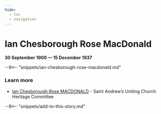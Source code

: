 ```yaml
---
hide:
  - toc
  - navigation 
---
```


# Ian Chesborough Rose MacDonald

**30 September 1900 — 15 December 1937**

--8<-- "snippets/ian-chesborough-rose-macdonald.md"

### Learn more 

- [Ian Chesborough Rose MACDONALD](http://heritage.saintandrews.org.au/ian-chesborough-rose-macdonald/) - Saint Andrew’s Uniting Church Heritage Committee

--8<-- "snippets/add-to-this-story.md"